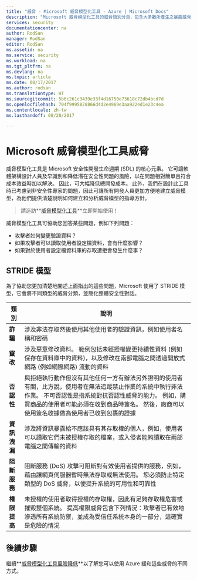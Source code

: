 ```yaml
---
title: "威脅 - Microsoft 威脅模型化工具 - Azure | Microsoft Docs"
description: "Microsoft 威脅模型化工具的威脅類別分頁，包含大多數所產生之暴露威脅的類別。"
services: security
documentationcenter: na
author: RodSan
manager: RodSan
editor: RodSan
ms.assetid: na
ms.service: security
ms.workload: na
ms.tgt_pltfrm: na
ms.devlang: na
ms.topic: article
ms.date: 08/17/2017
ms.author: rodsan
ms.translationtype: HT
ms.sourcegitcommit: 5b6c261c3439e33f4d16750e73618c72db4bcd7d
ms.openlocfilehash: 704f9995828866d4d2e4969e3aa922ed1e23c4ea
ms.contentlocale: zh-tw
ms.lasthandoff: 08/28/2017

---
```


# <a name="microsoft-threat-modeling-tool-threats"></a>Microsoft 威脅模型化工具威脅

威脅模型化工具是 Microsoft 安全性開發生命週期 (SDL) 的核心元素。 它可讓軟體架構設計人員及早識別和降低潛在安全性問題的風險，以在問題相對簡單且符合成本效益時加以解決。 因此，可大幅降低總開發成本。 此外，我們在設計此工具時已考慮到非安全性專家的問題，因此可讓所有開發人員更加方便地建立威脅模型，為他們提供清楚說明如何建立和分析威脅模型的指導方針。

> 請造訪**[威脅模型化工具](./azure-security-threat-modeling-tool.md)**立即開始使用！

威脅模型化工具可協助您回答某些問題，例如下列問題︰

* 攻擊者如何變更驗證資料？
* 如果攻擊者可以讀取使用者設定檔資料，會有什麼影響？
* 如果對於使用者設定檔資料庫的存取遭拒會發生什麼事？

## <a name="stride-model"></a>STRIDE 模型

為了協助您更加清楚地闡述上面指出的這些問題，Microsoft 使用了 STRIDE 模型，它會將不同類型的威脅分類，並簡化整體安全性對話。

| 類別 | 說明 |
| -------- | ----------- |
| **詐騙** | 涉及非法存取然後使用其他使用者的驗證資訊，例如使用者名稱和密碼 |
| **竄改** | 涉及惡意修改資料。 範例包括未經授權變更持續性資料 (例如保存在資料庫中的資料)，以及修改在兩部電腦之間透過開放式網路 (例如網際網路) 流動的資料 |
| **否認性** | 與拒絕執行動作但沒有其他任何一方有辦法另外證明的使用者有關，比方說，使用者在無法追蹤禁止作業的系統中執行非法作業。 不可否認性是指系統對抗否認性威脅的能力。 例如，購買商品的使用者可能必須在收到商品時簽名。 然後，廠商可以使用簽名收據做為使用者已收到包裹的證據 |
| **資訊洩漏** | 涉及將資訊暴露給不應該具有其存取權的個人，例如，使用者可以讀取它們未被授權存取的檔案，或入侵者能夠讀取在兩部電腦之間傳輸的資料 |
| **阻斷服務** | 阻斷服務 (DoS) 攻擊可阻斷對有效使用者提供的服務，例如，藉由讓網頁伺服器暫時無法存取或無法使用。 您必須防止特定類型的 DoS 威脅，以便提升系統的可用性和可靠性 |
| **權限提高** | 未授權的使用者取得授權的存取權，因此有足夠存取權危害或摧毀整個系統。 提高權限威脅包含下列情況：攻擊者已有效地滲透所有系統防禦，並成為受信任系統本身的一部分，這確實是危險的情況 |

## <a name="next-steps"></a>後續步驟

繼續**[威脅模型化工具風險降低](./azure-security-threat-modeling-tool-mitigations.md)**以了解您可以使用 Azure 緩和這些威脅的不同方式。
